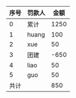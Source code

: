 |序号|罚款人|金额
|---- | ------ | --|
|0|累计| 1250
|1|huang| 100
|2|xue|50
|3|团建|-650
|4|liao|50
|5|guo|50
|共计||850
